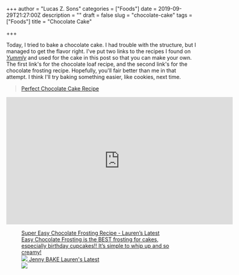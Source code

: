 +++
author = "Lucas Z. Sons"
categories = ["Foods"]
date = 2019-09-29T21:27:00Z
description = ""
draft = false
slug = "chocolate-cake"
tags = ["Foods"]
title = "Chocolate Cake"

+++

Today, I tried to bake a chocolate cake. I had trouble with the structure, but I managed to get the flavor right. I've put two links to the recipes I found on [_Yummly_](https://www.yummly.com) and used for the cake in this post so that you can make your own. The first link's for the chocolate loaf recipe, and the second link's for the chocolate frosting recipe. Hopefully, you'll fair better than me in that attempt. I think I'll try baking something easier, like cookies, next time.

<blockquote class="wp-embedded-content"><a href="https://shewearsmanyhats.com/perfect-chocolate-cake-recipe/">Perfect Chocolate Cake Recipe</a></blockquote>
<script type='text/javascript'>
<!--//--><![CDATA[//><!--
		!function(a,b){"use strict";function c(){if(!e){e=!0;var a,c,d,f,g=-1!==navigator.appVersion.indexOf("MSIE 10"),h=!!navigator.userAgent.match(/Trident.*rv:11\./),i=b.querySelectorAll("iframe.wp-embedded-content");for(c=0;c<i.length;c++){if(d=i[c],!d.getAttribute("data-secret"))f=Math.random().toString(36).substr(2,10),d.src+="#?secret="+f,d.setAttribute("data-secret",f);if(g||h)a=d.cloneNode(!0),a.removeAttribute("security"),d.parentNode.replaceChild(a,d)}}}var d=!1,e=!1;if(b.querySelector)if(a.addEventListener)d=!0;if(a.wp=a.wp||{},!a.wp.receiveEmbedMessage)if(a.wp.receiveEmbedMessage=function(c){var d=c.data;if(d)if(d.secret||d.message||d.value)if(!/[^a-zA-Z0-9]/.test(d.secret)){var e,f,g,h,i,j=b.querySelectorAll('iframe[data-secret="'+d.secret+'"]'),k=b.querySelectorAll('blockquote[data-secret="'+d.secret+'"]');for(e=0;e<k.length;e++)k[e].style.display="none";for(e=0;e<j.length;e++)if(f=j[e],c.source===f.contentWindow){if(f.removeAttribute("style"),"height"===d.message){if(g=parseInt(d.value,10),g>1e3)g=1e3;else if(~~g<200)g=200;f.height=g}if("link"===d.message)if(h=b.createElement("a"),i=b.createElement("a"),h.href=f.getAttribute("src"),i.href=d.value,i.host===h.host)if(b.activeElement===f)a.top.location.href=d.value}else;}},d)a.addEventListener("message",a.wp.receiveEmbedMessage,!1),b.addEventListener("DOMContentLoaded",c,!1),a.addEventListener("load",c,!1)}(window,document);
//--><!]]>
</script><iframe sandbox="allow-scripts" security="restricted" src="https://shewearsmanyhats.com/perfect-chocolate-cake-recipe/embed/" width="600" height="338" title="&#8220;Perfect Chocolate Cake Recipe&#8221; &#8212; She Wears Many Hats" frameborder="0" marginwidth="0" marginheight="0" scrolling="no" class="wp-embedded-content"></iframe>

<figure>
	     <a href="https://laurenslatest.com/the-best-and-easiest-chocolate-frosting-birthday-cake/">
	       <div>
	         <div>Super Easy Chocolate Frosting Recipe - Lauren’s Latest</div>
	         <div>Easy Chocolate Frosting is the BEST frosting for cakes, especially birthday cupcakes!! It’s simple to whip up and so creamy!</div>
	         <div>
	           <img src="https://laurenslatest.com/wp-content/uploads/2017/12/cropped-favicon-220x220.png">
	           <span>Jenny BAKE</span>
	           <span>Lauren's Latest</span>
	         </div>
	       </div>
	       <div><img src="https://laurenslatest.com/wp-content/uploads/2018/08/Easiest-Chocolate-Frosting-4-768x1152.jpg"></div>
	     </a>
	     <figcaption></figcaption>
	   </figure>

